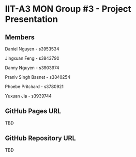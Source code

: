 # IIT-A3 MON Group #3 - Project Presentation

## Members
Daniel Nguyen - s3953534


Jingxuan Feng - s3843790


Danny Nguyen - s3903974


Praniv Singh Basnet - s3840254


Phoebe Pritchard - s3780921


Yuxuan Jia - s3939744

## GitHub Pages URL
TBD


## GitHub Repository URL
TBD
